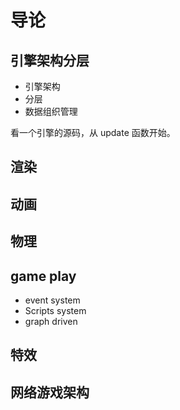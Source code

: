 # 导论

## 引擎架构分层

* 引擎架构
* 分层
* 数据组织管理

看一个引擎的源码，从 update 函数开始。

## 渲染

## 动画

## 物理

## game play

* event system
* Scripts system
* graph driven

## 特效

## 网络游戏架构